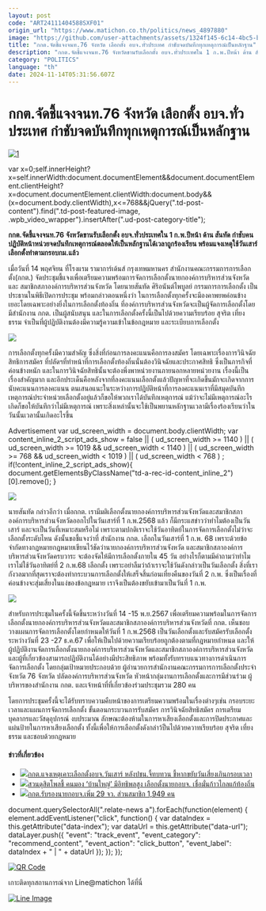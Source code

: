 ```yaml
---
layout: post
code: "ART24111404588SXF01"
origin_url: "https://www.matichon.co.th/politics/news_4897880"
image: "https://github.com/user-attachments/assets/1324f145-6c14-4bc5-ba94-c9bd359726c2"
title: "กกต.จัดชี้แจงจนท.76 จังหวัด เลือกตั้ง อบจ.ทั่วประเทศ กำชับจดบันทึกทุกเหตุการณ์เป็นหลักฐาน"
description: "กกต.จัดชี้แจงจนท.76 จังหวัดขานรับเลือกตั้ง อบจ.ทั่วประเทศใน 1 ก.พ.ปีหน้า ด้าน สันทัด"
category: "POLITICS"
language: "th"
date: 2024-11-14T05:31:56.607Z
---
```


# กกต.จัดชี้แจงจนท.76 จังหวัด เลือกตั้ง อบจ.ทั่วประเทศ กำชับจดบันทึกทุกเหตุการณ์เป็นหลักฐาน

[![](https://www.matichon.co.th/wp-content/uploads/2024/11/1-168.jpg "1")](https://www.matichon.co.th/wp-content/uploads/2024/11/1-168.jpg)

var x=0;self.innerHeight?x=self.innerWidth:document.documentElement&&document.documentElement.clientHeight?x=document.documentElement.clientWidth:document.body&&(x=document.body.clientWidth),x<=768&&jQuery(".td-post-content").find(".td-post-featured-image, .wpb\_video\_wrapper").insertAfter(".ud-post-category-title");

**กกต.จัดชี้แจงจนท.76 จังหวัดขานรับเลือกตั้ง อบจ.ทั่วประเทศใน 1 ก.พ.ปีหน้า ด้าน สันทัด กำชับคนปฏิบัติหน้าหน่วยจดบันทึกเหตุการณ์ตลอดให้เป็นหลักฐานได้เวลาถูกร้องเรียน พร้อมแจงเหตุใช้วันเสาร์เลือกตั้งทำตามกรอบกม.แล้ว**

เมื่อวันที่ 14 พฤศจิยน ที่โรงแรม รามาการ์เด้นส์ กรุงเทพมหานคร สำนักงานคณะกรรมการการเลือกตั้ง(กกต.) จัดประชุมชี้แจงเพื่อเตรียมความพร้อมการจัดการเลือกตั้งนายกองค์การบริหารส่วนจังหวัดและ สมาชิกสภาองค์การบริหารส่วนจังหวัด โดยนายสันทัด ศิริอนันต์ไพบูลย์ กรรมการการเลือกตั้ง เป็นประธานในพิธีเปิดการประชุม พร้อมกล่าวตอนหนึ่งว่า ในการเลือกตั้งทุกครั้งจะมีองคาพยพค่อนข้างเยอะโดยเฉพาะอย่างยิ่งในการเลือกตั้งท้องถิ่น ที่องค์การบริหารส่วนจังหวัดจะเป็นผู้จัดการเลือกตั้งโดยมีสำนักงาน กกต. เป็นผู้สนับสนุน และในการเลือกตั้งครั้งนี้เป็นไปด้วยความเรียบร้อย สุจริต เที่ยงธรรม จำเป็นที่ผู้ปฏิบัติงานต้องมีความรู้ความเข้าในข้อกฎหมาย และระเบียบการเลือกตั้ง

![](https://www.matichon.co.th/wp-content/uploads/2024/11/S__43442201_0.jpg)

การเลือกตั้งทุกครั้งมีความสำคัญ ซึ่งสิ่งที่ก่อนการลงคะแนนคือการลงสมัคร โดยเฉพาะเรื่องการวินิจฉัยสิทธิการสมัคร ที่ปลัดฯที่ทำหน้าที่การเลือกตั้งท้องถิ่นนั่นต้องวินิจฉัยและประกาศสิทธิ ซึ่งเป็นภารกิจที่ค่อนข้างหนัก และในการวินิจฉัยสิทธินั้นจะต้องพึ่งพาหน่วยงานภายนอกหลายหน่วยงาน เรื่องนี้เป็นเรื่องสำคัญมาก และอีกประเด็นคือหลังจากที่ลงคะแนนเลือกตั้งแล้วปัญหาที่จะเกิดขึ้นมักจะเกิดจากการนับคะแนนการลงคะแนน ตนเสนอแนะในระหว่างการปฎิบัติหน้าที่การลงคะแนนเราที่มีสมุดบันทึกเหตุการณ์ประจำหน่วยเลือกตั้งอยู่แล้วก็ขอให้พวกเราได้บันทึกเหตุการณ์ แม้ว่าจะไม่มีเหตุการณ์อะไรเกิดก็ขอให้บันทึกว่าไม่มีเหตุการณ์ เพราะสิ่งเหล่านั้นจะใช้เป็นพยานหลักฐานเวลามีเรื่องร้องเรียนว่าในวันนั้นเวลานั้นเกิดอะไรขึ้น

Advertisement var ud\_screen\_width = document.body.clientWidth; var content\_inline\_2\_script\_ads\_show = false || ( ud\_screen\_width >= 1140 ) || ( ud\_screen\_width >= 1019 && ud\_screen\_width < 1140 ) || ( ud\_screen\_width >= 768 && ud\_screen\_width < 1019 ) || ( ud\_screen\_width < 768 ) ; if(!content\_inline\_2\_script\_ads\_show){ document.getElementsByClassName("td-a-rec-id-content\_inline\_2")\[0\].remove(); }

![](https://www.matichon.co.th/wp-content/uploads/2024/11/S__43442203_0.jpg)

นายสันทัด กล่าวอีกว่า เมื่อกกต. เรามีมติเลือกตั้งนายกองค์การบริหารส่วนจังหวัดและสมาชิกสภาองค์การบริหารส่วนจังหวัดออกไปในวันเสาร์ที่ 1 ก.พ.2568 แล้ว ก็มีกระแสข่าวว่าทำไมต้องเป็นวันเสาร์ และจะเป็นวันที่เหมาะสมหรือไม่ เพราะตามปกติเราจะใช้วันอาทิตย์ในการจัดการเลือกตั้งไม่ว่าจะเลือกตั้งระดับไหน ดังนั้นขอชี้แจงว่าที่ สำนักงาน กกต. เลือกในวันเสาร์ที่ 1 ก.พ. 68 เพราะด้วยข้อจำกัดทางกฎหมายกฎหมายเขียนไว้ชัดว่านายกองค์การบริหารส่วนจังหวัด และสมาชิกสภาองค์การบริหารส่วนจังหวัดครบวาระ จะต้องจัดให้มีการเลือกตั้งภายใน 45 วัน อย่างไรก็ตามมีคำถามว่าทำไมเราไม่ใช้วันอาทิตย์ที่ 2 ก.พ.68 เลือกตั้ง เพราะอย่าลืมว่าถ้าเราจะใช้วันดังกล่าวเป็นวันเลือกตั้ง สิ่งที่เรากังวลมากที่สุดเราจะต้องทำกระบวนการเลือกตั้งให้เสร็จสิ้นก่อนเที่ยงคืนของวันที่ 2 ก.พ. ซึ่งเป็นเรื่องที่ค่อนข้างจะสุ่มเสี่ยงในแง่ของข้อกฎหมาย เราจึงเป็นต้องขยับเข้ามาเป็นวันที่ 1 ก.พ.

![](https://www.matichon.co.th/wp-content/uploads/2024/11/S__43442204_0.jpg)

สำหรับการประชุมในครั้งนี้จัดขึ้นระหว่างวันที่ 14 -15 พ.ย.2567 เพื่อเตรียมความพร้อมในการจัดการเลือกตั้งนายกองค์การบริหารส่วนจังหวัดและสมาชิกสภาองค์การบริหารส่วนจังหวัดที่ กกต. เห็นชอบวางแผนการจัดการเลือกตั้งโดยกำหนดให้วันที่ 1 ก.พ.2568 เป็นวันเลือกตั้งและรับสมัครรับเลือกตั้งระหว่างวันที่ 23 -27 ธ.ค.67 เพื่อให้เป็นไปด้วยความเรียบร้อยถูกต้องตามที่กฎหมายกำหนด และให้ผู้ปฏิบัติงานจัดการเลือกตั้งนายกองค์การบริหารส่วนจังหวัดและสมาชิกสภาองค์การบริหารส่วนจังหวัด และผู้ที่เกี่ยวข้องสามารถปฏิบัติงานได้อย่างมีประสิทธิภาพ พร้อมทั้งรับทราบแนวทางการดำเนินการจัดการเลือกตั้ง โดยกลุ่มเป้าหมายประกอบด้วย ผู้อำนวยการสำนักงานคณะกรรมการการเลือกตั้งประจำจังหวัด 76 จังหวัด ปลัดองค์การบริหารส่วนจังหวัด หัวหน้ากลุ่มงานการเลือกตั้งและการมีส่วนร่วม ผู้บริหารของสำนักงาน กกต. และเจ้าหน้าที่ที่เกี่ยวข้องร่วมประชุมรวม 280 คน

โดยการประชุมครั้งนี้จะได้รับทราบความคืบหน้าของการเตรียมความพร้อมในเรื่องต่างๆเช่น กรอบระยะเวลาและแผนการจัดการเลือกตั้ง ขั้นตอนกระบวนการรับสมัคร การวินิจฉัยสิทธิสมัคร การเตรียมบุคลากรและวัสดุอุปกรณ์ งบประมาณ ลักษณะต้องห้ามในการหาเสียงเลือกตั้งและการปิดประกาศและแผ่นป้ายในการหาเสียงเลือกตั้ง ทั้งนี้เพื่อให้การเลือกตั้งดังกล่าว้ป็นไปด้วยควาทเรียบร้อย สุจริต เที่ยงธรรม และชอบด้วยกฎหมาย

#### ข่าวที่เกี่ยวข้อง

*   [![](https://www.matichon.co.th/wp-content/uploads/2024/11/mokp14-wed.jpg)กกต.แจงเหตุเคาะเลือกตั้งอบจ.วันเสาร์ หลังปชน.จี้ทบทวน ชี้หากขยับวันเสี่ยงเกินกรอบเวลา](https://www.matichon.co.th/politics/news_4886061)
*   [![](https://www.matichon.co.th/wp-content/uploads/2024/07/แฟ้มภาพ-เลือกตั้งนายกอบจ.jpg)สวนดุสิตโพลชี้ คนมอง ‘บ้านใหญ่’ มีอิทธิพลสูง เลือกตั้งนายกอบจ. เชื่อมั่นก้าวไกลแก้ท้องถิ่น](https://www.matichon.co.th/politics/news_4680431)
*   [![](https://www.matichon.co.th/wp-content/uploads/2021/01/กกต-29จว.jpg)กกต.รับรองนายกอบจ.เพิ่ม 29 จว. ส่วนสมาชิก 1,949 คน](https://www.matichon.co.th/politics/news_2538239)

document.querySelectorAll(".relate-news a").forEach(function(element) { element.addEventListener("click", function() { var dataIndex = this.getAttribute("data-index"); var dataUrl = this.getAttribute("data-url"); dataLayer.push({ "event": "track\_event", "event\_category": "recommend\_content", "event\_action": "click\_button", "event\_label": dataIndex + " | " + dataUrl }); }); });

[![QR Code](https://www.matichon.co.th/wp-content/uploads/2023/07/wob1371z.jpg)](https://lin.ee/ht0nDxX)

เกาะติดทุกสถานการณ์จาก Line@matichon ได้ที่นี่

[![Line Image](https://www.matichon.co.th/wp-content/uploads/2023/07/th.png)](https://lin.ee/ht0nDxX)